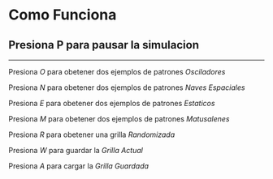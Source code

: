 # Como Funciona

## Presiona P para pausar la simulacion

---

Presiona _O_ para obetener dos ejemplos de patrones _Osciladores_

Presiona _N_ para obetener dos ejemplos de patrones _Naves Espaciales_

Presiona _E_ para obetener dos ejemplos de patrones _Estaticos_

Presiona _M_ para obetener dos ejemplos de patrones _Matusalenes_

Presiona _R_ para obetener una grilla _Randomizada_

Presiona _W_ para guardar la _Grilla Actual_

Presiona _A_ para cargar la _Grilla Guardada_
